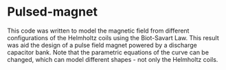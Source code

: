 # Pulsed-magnet

This code was written to model the magnetic field from different configurations of the Helmholtz coils using the Biot-Savart Law. This result was aid the design of a pulse field magnet powered by a discharge capacitor bank. Note that the parametric equations of the curve can be changed, which can model different shapes - not only the Helmholtz coils. 
